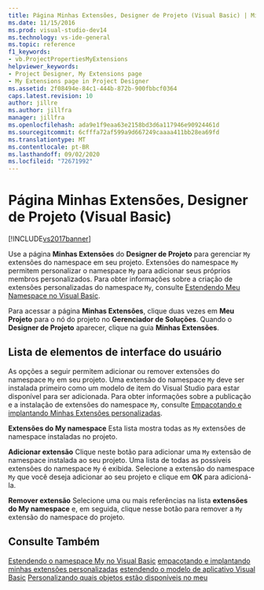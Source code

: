```yaml
---
title: Página Minhas Extensões, Designer de Projeto (Visual Basic) | Microsoft Docs
ms.date: 11/15/2016
ms.prod: visual-studio-dev14
ms.technology: vs-ide-general
ms.topic: reference
f1_keywords:
- vb.ProjectPropertiesMyExtensions
helpviewer_keywords:
- Project Designer, My Extensions page
- My Extensions page in Project Designer
ms.assetid: 2f08494e-84c1-444b-872b-900fbbcf0364
caps.latest.revision: 10
author: jillre
ms.author: jillfra
manager: jillfra
ms.openlocfilehash: ada9e1f9eaa63e2158bd3d6a117946e90924461d
ms.sourcegitcommit: 6cfffa72af599a9d667249caaaa411bb28ea69fd
ms.translationtype: MT
ms.contentlocale: pt-BR
ms.lasthandoff: 09/02/2020
ms.locfileid: "72671992"
---
```

# <a name="my-extensions-page-project-designer-visual-basic"></a>Página Minhas Extensões, Designer de Projeto (Visual Basic)
[!INCLUDE[vs2017banner](../../includes/vs2017banner.md)]

Use a página **Minhas Extensões** do **Designer de Projeto** para gerenciar `My` extensões do namespace em seu projeto. Extensões do namespace `My` permitem personalizar o namespace `My` para adicionar seus próprios membros personalizados. Para obter informações sobre a criação de extensões personalizadas do namespace `My`, consulte [Estendendo Meu Namespace no Visual Basic](https://msdn.microsoft.com/library/808e8617-b01c-4135-8b21-babe87389e8e).

 Para acessar a página **Minhas Extensões**, clique duas vezes em **Meu Projeto** para o nó do projeto no **Gerenciador de Soluções**. Quando o **Designer de Projeto** aparecer, clique na guia **Minhas Extensões**.

## <a name="uielement-list"></a>Lista de elementos de interface do usuário
 As opções a seguir permitem adicionar ou remover extensões do namespace `My` em seu projeto. Uma extensão do namespace `My` deve ser instalada primeiro como um modelo de item do Visual Studio para estar disponível para ser adicionada. Para obter informações sobre a publicação e a instalação de extensões do namespace `My`, consulte [Empacotando e implantando Minhas Extensões personalizadas](https://msdn.microsoft.com/library/fd89c54b-0290-4c50-95a3-ff17d4487a21).

 **Extensões do My namespace** Esta lista mostra todas as `My` extensões de namespace instaladas no projeto.

 **Adicionar extensão** Clique neste botão para adicionar uma `My` extensão de namespace instalada ao seu projeto. Uma lista de todas as possíveis extensões do namespace `My` é exibida. Selecione a extensão do namespace `My` que você deseja adicionar ao seu projeto e clique em **OK** para adicioná-la.

 **Remover extensão** Selecione uma ou mais referências na lista **extensões do My namespace** e, em seguida, clique nesse botão para remover a `My` extensão do namespace do projeto.

## <a name="see-also"></a>Consulte Também
 [Estendendo o namespace My no Visual Basic](https://msdn.microsoft.com/library/808e8617-b01c-4135-8b21-babe87389e8e) [empacotando e implantando minhas extensões personalizadas](https://msdn.microsoft.com/library/fd89c54b-0290-4c50-95a3-ff17d4487a21) [estendendo o modelo de aplicativo Visual Basic](https://msdn.microsoft.com/library/e91d3bed-4c27-40e3-871d-2be17467c72c) [Personalizando quais objetos estão disponíveis no meu](https://msdn.microsoft.com/library/4e8279c2-ed5b-4681-8903-8a6671874000)
